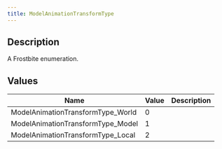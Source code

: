 ```yaml
---
title: ModelAnimationTransformType
---
```

## Description

A Frostbite enumeration.

## Values

| Name                               | Value | Description |
| ---------------------------------- | ----- | ----------- |
| ModelAnimationTransformType\_World | 0     |             |
| ModelAnimationTransformType\_Model | 1     |             |
| ModelAnimationTransformType\_Local | 2     |             |
